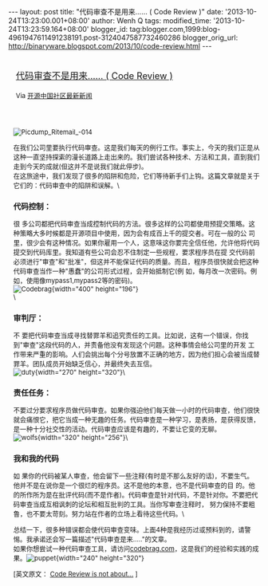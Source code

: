 --- layout: post title: "代码审查不是用来…… ( Code Review )" date:
'2013-10-24T13:23:00.001+08:00' author: Wenh Q tags: modified\_time:
'2013-10-24T13:23:59.164+08:00' blogger\_id:
tag:blogger.com,1999:blog-4961947611491238191.post-3124047587732460286
blogger\_orig\_url:
http://binaryware.blogspot.com/2013/10/code-review.html ---
<div style="margin: 10px; padding: 5px;">

<div style="font-size: 18px;">

[代码审查不是用来…… ( Code Review
)](http://www.oschina.net/news/45315/code-review-is-not-about)

</div>

<div style="font-size: 13px;">

Via [开源中国社区最新新闻](http://www.oschina.net/?from=rss)

</div>

</div>

<div style="font-size: 13px; padding: 15px 0 10px 10px;">

<div>

![Picdump\_Ritemail\_-014](http://static.oschina.net/uploads/img/201310/24072521_t68n.jpg)

</div>

在我们公司里要执行代码审查。这是我们每天的例行工作。事实上，今天的我们正是从这种一直坚持探索的漫长道路上走出来的。我们尝试各种技术、方法和工具，直到我们走到今天的成就(但这并不是说我们就此停步)。\
在这旅途中，我们发现了很多的陷阱和危险，它们等待新手们上钩。这篇文章就是关于它们的：代码审查中的陷阱和误解。\
### 代码控制：

很
多公司都把代码审查当成控制代码的方法。很多这样的公司都使用预提交策略。这种策略大多时候都是开源项目中使用，因为会有成百上千的提交者。可在一般的公
司里，很少会有这种情况。如果你雇用一个人，这意味这你要完全信任他，允许他将代码提交到代码库里。我知道有些公司会忍不住制定一些规程，要求程序员在提
交代码前必须进行"审查"和"批准"，但这并不能保证代码的质量。而且，程序员很快就会把这种代码审查当作一种"愚蠢"的公司形式过程，会开始抵制它(例
如，每月改一次密码。例如，使用像mypass1,mypass2等的密码)。\
![Codebrag](http://static.oschina.net/uploads/img/201310/24072521_3Muc.png){width="400"
height="196"}\
\
### 审判厅：

不
要把代码审查当成寻找替罪羊和追究责任的工具。比如说，这有一个错误，你找到"审查"这段代码的人，并责备他没有发现这个问题。这种事情会给公司里的开发
工作带来严重的影响。人们会挑出每个分号放置不正确的地方，因为他们担心会被当成替罪羊。团队成员开始缺乏信心，并最终失去互信。\
![duty](http://static.oschina.net/uploads/img/201310/24072521_Cr9q.jpg){width="270"
height="320"}\
### 责任任务：

不要过分要求程序员做代码审查。如果你强迫他们每天做一小时的代码审查，他们很快就会痛恨它，把它当成一种无趣的任务。代码审查是一种学习，是表扬，是获得反馈，是一种十分社交性的活动。代码审查应该是有趣的，不要让它变的无聊。\
![wolfs](http://static.oschina.net/uploads/img/201310/24072522_LqBV.jpg){width="320"
height="256"}\
### 我和我的代码

如
果你的代码被某人审查，他会留下一些注释(有时是不那么友好的话)，不要生气。他并不是在说你是一个很烂的程序员。这不是他的本意，也不是代码审查的目
的。他的所作所为是在批评代码(而不是作者)。代码审查是针对代码，不是针对你。不要把代码审查当成互相讽刺的论坛和相互批判的工具。当你写审查注释时，
努力保持不要粗鲁，也不要太苛刻。努力站在作者的立场上看待这些代码。\
<div>

总结一下，很多种错误都会使代码审查变味。上面4种是我经历过或预料到的，请警惕。我承诺还会写一篇描述"代码审查是来….."的文章。\
如果你想尝试一种代码审查工具，请访问[codebrag.com](http://codebrag.com/)，这是我们的经验和实践的成果。![puppet](http://static.oschina.net/uploads/img/201310/24072522_MW6k.jpg){width="240"
height="320"}

</div>

<div>

\[英文原文： [Code Review is not
about...](http://blog.zuchos.com/2013/10/what-code-review-is-not-about.html)
\]

</div>

</div>
